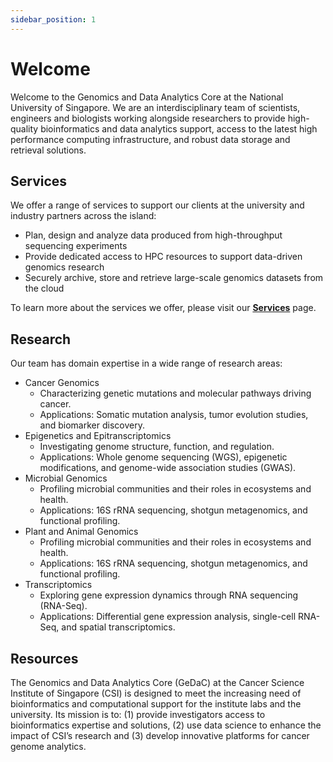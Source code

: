 ```yaml
---
sidebar_position: 1
---
```


# Welcome

Welcome to the Genomics and Data Analytics Core at the National University of Singapore.  We are an interdisciplinary team of scientists, engineers and biologists working alongside researchers to provide high-quality bioinformatics and data analytics support, access to the latest high performance computing infrastructure, and robust data storage and retrieval solutions.

## Services

We offer a range of services to support our clients at the university and industry partners across the island:
- Plan, design and analyze data produced from high-throughput sequencing experiments
- Provide dedicated access to HPC resources to support data-driven genomics research
- Securely archive, store and retrieve large-scale genomics datasets from the cloud

To learn more about the services we offer, please visit our **[Services](https:www.google.com)** page.

## Research

Our team has domain expertise in a wide range of research areas:
- Cancer Genomics
    - Characterizing genetic mutations and molecular pathways driving cancer.
    - Applications: Somatic mutation analysis, tumor evolution studies, and biomarker discovery.
- Epigenetics and Epitranscriptomics
    - Investigating genome structure, function, and regulation.
    - Applications: Whole genome sequencing (WGS), epigenetic modifications, and genome-wide association studies (GWAS).
- Microbial Genomics
    - Profiling microbial communities and their roles in ecosystems and health.
    - Applications: 16S rRNA sequencing, shotgun metagenomics, and functional profiling.
- Plant and Animal Genomics
    - Profiling microbial communities and their roles in ecosystems and health.
    - Applications: 16S rRNA sequencing, shotgun metagenomics, and functional profiling.
- Transcriptomics
    - Exploring gene expression dynamics through RNA sequencing (RNA-Seq).
    - Applications: Differential gene expression analysis, single-cell RNA-Seq, and spatial transcriptomics.


## Resources

The Genomics and Data Analytics Core (GeDaC) at the Cancer Science Institute of Singapore (CSI) is designed to meet the increasing need of bioinformatics and computational support for the institute labs and the university. Its mission is to: (1) provide investigators access to bioinformatics expertise and solutions, (2) use data science to enhance the impact of CSI’s research and (3) develop innovative platforms for cancer genome analytics.

